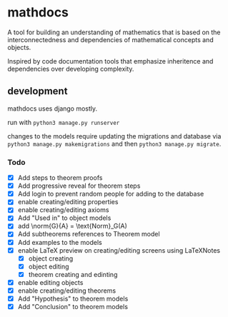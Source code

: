 # mathdocs

A tool for building an understanding of mathematics that is based on the interconnectedness and dependencies of mathematical concepts and objects.

Inspired by code documentation tools that emphasize inheritence and dependencies over developing complexity.

## development

mathdocs uses django mostly.

run with `python3 manage.py runserver`

changes to the models require updating the migrations and database via `python3 manage.py makemigrations` and then `python3 manage.py migrate`.

### Todo
- [x] Add steps to theorem proofs
- [x] Add progressive reveal for theorem steps
- [x] Add login to prevent random people for adding to the database
- [x] enable creating/editing properties
- [x] enable creating/editing axioms
- [x] Add "Used in" to object models
- [x] add \norm{G}{A} = \text{Norm}_G(A)
- [x] Add subtheorems references to Theorem model
- [x] Add examples to the models
- [x] enable LaTeX preview on creating/editing screens using LaTeXNotes
    - [x] object creating
    - [x] object editing
    - [x] theorem creating and edinting
- [x] enable editing objects
- [x] enable creating/editing theorems
- [x] Add "Hypothesis" to theorem models
- [x] Add "Conclusion" to theorem models